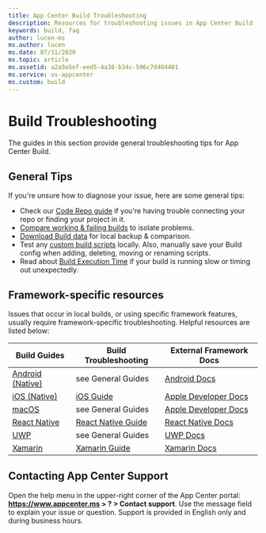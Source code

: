 ```yaml
---
title: App Center Build Troubleshooting 
description: Resources for troubleshooting issues in App Center Build
keywords: build, faq
author: lucen-ms
ms.author: lucen
ms.date: 07/31/2020
ms.topic: article
ms.assetid: a2a9a5ef-eed5-4a38-b34c-596c7d404401
ms.service: vs-appcenter
ms.custom: build
---
```


# Build Troubleshooting
The guides in this section provide general troubleshooting tips for App Center Build.

## General Tips
If you're unsure how to diagnose your issue, here are some general tips:
- Check our [Code Repo guide](~/build/troubleshooting/code-repos.md) if you're having trouble connecting your repo or finding your project in it. 
- [Compare working & failing builds](~/build/troubleshooting/build-failed.md) to isolate problems.
- [Download Build data](~/build/troubleshooting/backup-data.md) for local backup & comparison.
- Test any [custom build scripts](~/build/custom/scripts/index.md) locally. Also, manually save your Build config when adding, deleting, moving or renaming scripts. 
- Read about [Build Execution Time](~/build/troubleshooting/build-times.md) if your build is running slow or timing out unexpectedly. 

## Framework-specific resources
Issues that occur in local builds, or using specific framework features, usually require framework-specific troubleshooting. Helpful resources are listed below:

| Build Guides | Build Troubleshooting | External Framework Docs |
| ------------ | ---------------------- | ----------------------- |
| [Android (Native)](~/build/android/index.md) | see General Guides | [Android Docs](https://developer.android.com/docs) |
| [iOS (Native)](~/build/ios/index.md) | [iOS Guide](~/build/troubleshooting/ios.md) | [Apple Developer Docs](https://developer.apple.com/documentation/) |
| [macOS](~/build/macos/index.md) | see General Guides | [Apple Developer Docs](https://developer.apple.com/documentation/) |
| [React Native](~/build/react-native/index.md) | [React Native Guide](~/build/troubleshooting/react-native.md) | [React Native Docs](https://reactnative.dev/docs/getting-started) |
| [UWP](~/build/uwp/index.md) | see General Guides | [UWP Docs](/windows/uwp/) |
| [Xamarin](~/build/xamarin/index.md) | [Xamarin Guide](~/build/troubleshooting/xamarin.md) | [Xamarin Docs](/xamarin/) |

## Contacting App Center Support
Open the help menu in the upper-right corner of the App Center portal: **https://www.appcenter.ms > ? > Contact support**. Use the message field to explain your issue or question. Support is provided in English only and during business hours.